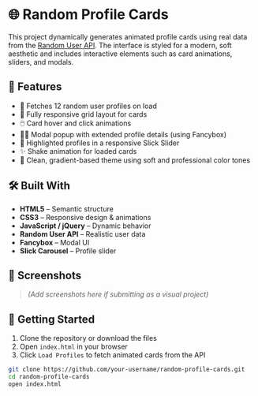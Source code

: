 # 🌐 Random Profile Cards

This project dynamically generates animated profile cards using real data from the [Random User API](https://randomuser.me/). The interface is styled for a modern, soft aesthetic and includes interactive elements such as card animations, sliders, and modals.

## 📌 Features

- 🔄 Fetches 12 random user profiles on load
- 🧩 Fully responsive grid layout for cards
- 🖱️ Card hover and click animations
- 🧍‍♀️ Modal popup with extended profile details (using Fancybox)
- 🎠 Highlighted profiles in a responsive Slick Slider
- ✨ Shake animation for loaded cards
- 🎨 Clean, gradient-based theme using soft and professional color tones

## 🛠️ Built With

- **HTML5** – Semantic structure
- **CSS3** – Responsive design & animations
- **JavaScript / jQuery** – Dynamic behavior
- **Random User API** – Realistic user data
- **Fancybox** – Modal UI
- **Slick Carousel** – Profile slider

## 📸 Screenshots

> *(Add screenshots here if submitting as a visual project)*

## 🚀 Getting Started

1. Clone the repository or download the files
2. Open `index.html` in your browser
3. Click `Load Profiles` to fetch animated cards from the API

```bash
git clone https://github.com/your-username/random-profile-cards.git
cd random-profile-cards
open index.html
